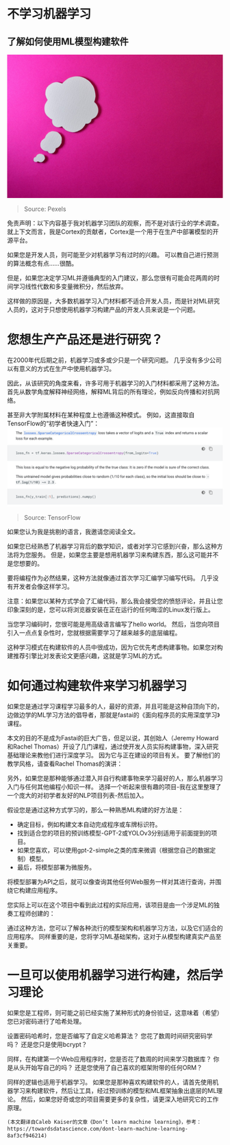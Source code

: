 # 不学习机器学习
## 了解如何使用ML模型构建软件
![Source: Pexels](1!_cilRyJFqX09jzdxcKHB0g.jpeg)
> Source: Pexels


免责声明：以下内容基于我对机器学习团队的观察，而不是对该行业的学术调查。 就上下文而言，我是Cortex的贡献者，Cortex是一个用于在生产中部署模型的开源平台。

如果您是开发人员，则可能至少对机器学习有过时的兴趣。 可以教自己进行预测的算法概念有点……很酷。

但是，如果您决定学习ML并遵循典型的入门建议，那么您很有可能会花两周的时间学习线性代数和多变量微积分，然后放弃。

这样做的原因是，大多数机器学习入门材料都不适合开发人员，而是针对ML研究人员的，这对于只想使用机器学习构建产品的开发人员来说是一个问题。
# 您想生产产品还是进行研究？

在2000年代后期之前，机器学习或多或少只是一个研究问题。 几乎没有多少公司以有意义的方式在生产中使用机器学习。

因此，从该研究的角度来看，许多可用于机器学习的入门材料都采用了这种方法。 首先从数学角度解释神经网络，解释ML背后的所有理论，例如反向传播和对抗网络。

甚至非大学附属材料在某种程度上也遵循这种模式。 例如，这直接取自TensorFlow的“初学者快速入门”：
![Source: TensorFlow](1!VCNcLS2c6dQXo21dL7KN-g.png)
> Source: TensorFlow


如果您认为我是挑剔的语言，我邀请您阅读全文。

如果您已经熟悉了机器学习背后的数学知识，或者对学习它感到兴奋，那么这种方法将为您服务。 但是，如果您主要是想用机器学习来构建东西，那么这可能并不是您想要的。

要将编程作为必然结果，这种方法就像通过首次学习汇编学习编写代码。 几乎没有开发者会像这样学习。

注意：如果您以某种方式学会了汇编代码，那么我会接受您的愤怒评论，并且让您印象深刻的是，您可以将浏览器安装在正在运行的任何晦涩的Linux发行版上。

当您学习编码时，您很可能是用高级语言编写了hello world。 然后，当您向项目引入一点点复杂性时，您就根据需要学习了越来越多的底层编程。

这种学习模式在构建软件的人员中很成功，因为它优先考虑构建事物。如果您对构建推荐引擎比对发表论文更感兴趣，这就是学习ML的方式。
# 如何通过构建软件来学习机器学习

如果您是通过学习课程学习最多的人，最好的资源，并且可能是这种自顶向下的，边做边学的ML学习方法的倡导者，那就是fastai的《面向程序员的实用深度学习》课程。

本文的目的不是成为Fastai的巨大广告，但足以说，其创始人（Jeremy Howard和Rachel Thomas）开设了几门课程，通过使开发人员实际构建事物，深入研究基础理论来教他们进行深度学习。 因为它与正在建设的项目有关。 要了解他们的教学风格，请查看Rachel Thomas的演讲：

另外，如果您是那种能够通过潜入并自行构建事物来学习最好的人，那么机器学习入门与任何其他编程小知识一样。 选择一个听起来很有趣的项目-我在这里整理了一个庞大的对初学者友好的NLP项目列表-然后加入。

假设您是通过这种方式学习的，那么一种熟悉ML构建的好方法是：
+ 确定目标，例如构建文本自动完成程序或车牌标识符。
+ 找到适合您的项目的预训练模型-GPT-2或YOLOv3分别适用于前面提到的项目。
+ 如果您喜欢，可以使用gpt-2-simple之类的库来微调（根据您自己的数据定制）模型。
+ 最后，将模型部署为微服务。

将模型部署为API之后，就可以像查询其他任何Web服务一样对其进行查询，并围绕它构建应用程序。

您实际上可以在这个项目中看到此过程的实际应用，该项目是由一个涉足ML的独奏工程师创建的：

通过这种方法，您可以了解各种流行的模型架构和机器学习方法，以及它们适合的应用程序。 同样重要的是，您将学习ML基础架构，这对于从模型构建真实产品至关重要。
# 一旦可以使用机器学习进行构建，然后学习理论

如果您是工程师，则可能之前已经实施了某种形式的身份验证，这意味着（希望）您已对密码进行了哈希处理。

设置密码哈希时，您是否编写了自定义哈希算法？ 您花了数周时间研究密码学吗？ 还是您只是使用bcrypt？

同样，在构建第一个Web应用程序时，您是否花了数周的时间来学习数据库？ 你是从头开始写自己的吗？ 还是您使用了自己喜欢的框架附带的任何ORM？

同样的逻辑也适用于机器学习。 如果您是那种喜欢构建软件的人，请首先使用机器学习来构建软件，然后让工具，经过预训练的模型和ML框架抽象出底层的ML理论。 然后，如果您好奇或您的项目需要更多的复杂性，请更深入地研究它的工作原理。
```
(本文翻译自Caleb Kaiser的文章《Don’t learn machine learning》，参考：https://towardsdatascience.com/dont-learn-machine-learning-8af3cf946214)
```
